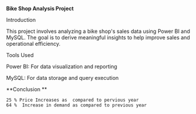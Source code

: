 **Bike Shop Analysis Project**

Introduction

This project involves analyzing a bike shop's sales data using Power BI and MySQL. The goal is to derive meaningful insights to help improve sales and operational efficiency.

Tools Used

Power BI: For data visualization and reporting

MySQL: For data storage and query execution


**Conclusion **

    25 % Price Increases as  compared to pervious year 
    64 %  Increase in demand as compared to previous year 
